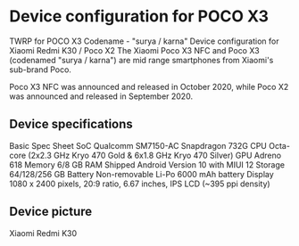 # Device configuration for POCO X3
TWRP for POCO X3 Codename - "surya / karna"
Device configuration for Xiaomi Redmi K30 / Poco X2
The Xiaomi Poco X3 NFC and Poco X3 (codenamed "surya / karna") are mid range smartphones from Xiaomi's sub-brand Poco.

Poco X3 NFC was announced and released in October 2020, while Poco X2 was announced and released in September 2020.

##  Device specifications
Basic	Spec Sheet
SoC	Qualcomm SM7150-AC Snapdragon 732G
CPU	Octa-core (2x2.3 GHz Kryo 470 Gold & 6x1.8 GHz Kryo 470 Silver)
GPU	Adreno 618
Memory	6/8 GB RAM
Shipped Android Version	10 with MIUI 12
Storage	64/128/256 GB
Battery	Non-removable Li-Po 6000 mAh battery
Display	1080 x 2400 pixels, 20:9 ratio, 6.67 inches, IPS LCD (~395 ppi density)
## Device picture
Xiaomi Redmi K30
